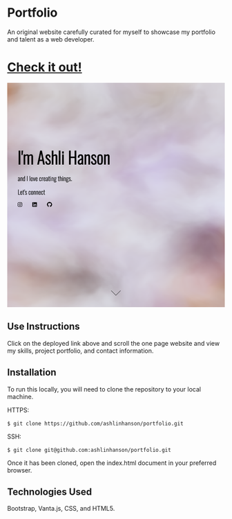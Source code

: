 # Portfolio
An original website carefully curated for myself to showcase my portfolio and talent as a web developer.

# [Check it out!](https://ashlinhanson.github.io/portfolio/)
![Landing](assets/Media/readme-shots/landing.png)

## Use Instructions 
Click on the deployed link above and scroll the one page website and view my skills, project portfolio, and contact information.

## Installation
To run this locally, you will need to clone the repository to your local machine.

HTTPS:
````
$ git clone https://github.com/ashlinhanson/portfolio.git
````
SSH:
````
$ git clone git@github.com:ashlinhanson/portfolio.git
````
Once it has been cloned, open the index.html document in your preferred browser.

## Technologies Used
Bootstrap, Vanta.js, CSS, and HTML5.

